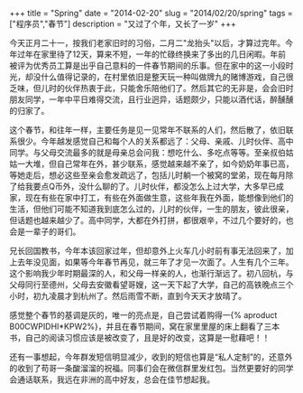 +++
title = "Spring"
date = "2014-02-20"
slug = "2014/02/20/spring"
tags =["程序员","春节"]
description = "又过了个年，又长了一岁"
+++

今天正月二十一，按我们老家旧时的习俗，二月二"龙抬头"以后，才算过完年。今年过年在家里待了12天，算来不短，一年的忙碌终换来了多出的几日闲暇。年前被评为优秀员工算是出乎自己意料的一件春节期间的乐事。但在家中的这一小段时光，却没什么值得记录的，在村里依旧是整天玩一种叫做牌九的赌博游戏，自己很乏味，但儿时的伙伴热衷于此，只能舍乐陪他们了。然后其它的无非是，会会旧时朋友同学，一年中平日难得交流，且行业迥异，话题颇少，只能以酒代话，醉醺醺的归家了。


这个春节，和往年一样，主要任务是见一见常年不联系的人们，然后散了，依旧联系很少。今年越发感觉自己和每个人的关系都远了：父母、亲戚、儿时伙伴、高中同学。与父母交流最多的就是母亲总会问我：想吃什么、多吃点等等。至亲叔伯姑姑一大堆，但自己常年在外，甚少联系，感觉越来越不亲了，如今奶奶年事已高，等她走后，想必这些至亲会愈发疏远了，包括儿时躺一个被窝的堂弟，现在每月除了给我要点Q币外，没什么聊的了。儿时伙伴，都没怎么上过大学，大多早已成家，现在有些在家中打工，有些在外面做生意，这些年我在外面，能想像到他们的生活，但他们可能不知道我到底怎么过的，儿时的伙伴，一生的朋友，彼此很亲，但话题也越来越少了。高中同学，大都在外打拼，都很艰辛，不过几个要好的，也会是一辈子的哥们。

兄长回国教书，今年本该回家过年，但却意外上火车几小时前有事无法回来了，加上去年没见面，如果等今年春节再见，就三年了才见一次面了。人生有几个三年。这个影响我少年时期最深的人，和父母一样亲的人，也渐行渐远了。初八回杭，与父母同行至德州，父母去安徽看望哥嫂，这一天下起了大学，自己的高铁晚点三个小时，初九凌晨才到杭州了。然后雨雪不断，直到今天天才放晴了。

感觉整个春节的基调是灰的，唯一的亮点是，自己尝试着购得一{% aproduct B00CWPIDHI*KPW2%}，并且在春节期间，窝在家里里屋的床上翻看了三本书，自己的阅读习惯应该是被改变了，且是好的改变，这算是一慰藉吧！！

还有一事想起，今年群发短信明显减少，收到的短信也算是“私人定制”的，还意外的收到了苟哥一条酸溜溜的祝福。同事们会在微信群里发红包。当然更要好的同学会通话联系，我远在非洲的高中好友，总会在佳节想起我。
